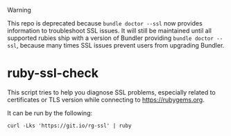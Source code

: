 > [!WARNING]
> This repo is deprecated because `bundle doctor --ssl` now provides information
> to troubleshoot SSL issues. It will still be maintained until all supported
> rubies ship with a version of Bundler providing `bundle doctor --ssl`, because
> many times SSL issues prevent users from upgrading Bundler.

# ruby-ssl-check

This script tries to help you diagnose SSL problems, especially related to certificates or TLS version while connecting to https://rubygems.org.

It can be run by the following:
```
curl -Lks 'https://git.io/rg-ssl' | ruby
```
